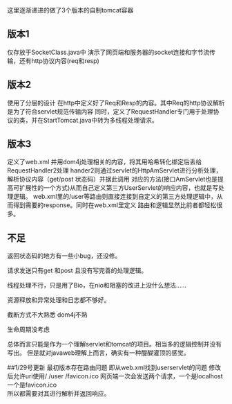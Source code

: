 这里逐渐递进的做了3个版本的自制tomcat容器

## 版本1
仅存放于SocketClass.java中
演示了网页端和服务器的socket连接和字节流传输，还有http协议内容(req和resp)

## 版本2
使用了分层的设计
在http中定义好了Req和Resp的内容。其中Req的http协议解析是为了符合servlet规范传输内容
同时，定义了RequestHandler专门用于处理协议的类，并在StartTomcat.java中转为多线程处理请求。

## 版本3
定义了web.xml 并用dom4j处理相关的内容，将其用哈希转化绑定后丢给RequestHandler2处理
hander2则通过servlet的HttpAmServlet进行分析处理，解析协议内容（get/post 状态码）并据此调用
对应的方法(接口AmServlet也是提高可扩展性的一个方式)从而自己定义第三方UserServlet的响应内容，也就是写处理逻辑。
web.xml里的/user等路由则直接连接到自定义的第三方处理逻辑中，从而得到需要的response。同时在web.xml里定义
路由和逻辑显然比前者都轻松很多。

## 不足
返回状态码的地方有一些小bug，还没修。

请求发送只有get 和post 且没有写完善的处理逻辑。

线程处理不行，只是用了Bio，在nio和阻塞的改进上没什么想法……

资源释放和异常处理和日志都不够好。

截断方式不大熟悉 dom4j不熟

生命周期没考虑

总体而言只能是作为一个理解servlet和tomcat的项目。相当多的逻辑控制并没有写出。
但是就对javaweb理解上而言，确实有一种醍醐灌顶的感觉。

##1/29号更新
最初版本存在路由问题 即从web.xml找到userservlet的问题  修改后允许uri使用/ /user /favicon.ico
网页端一次会发送两个请求，一个是localhost一个是favicon.ico  
所以都需要对其进行解析并返回响应。


